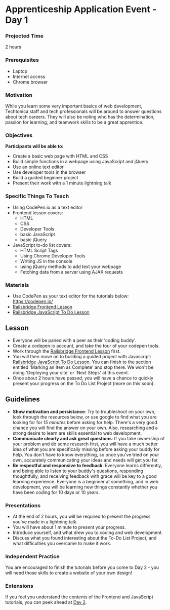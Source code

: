# Apprenticeship Application Event - Day 1

### Projected Time

2 hours

### Prerequisites

- Laptop
- Internet access
- Chrome browser

### Motivation

While you learn some very important basics of web development, Techtonica staff and tech professionals will be around to answer questions about tech careers.  They will also be noting who has the determination, passion for learning, and teamwork skills to be a great apprentice.

### Objectives

**Participants will be able to:**

- Create a basic web page with HTML and CSS
- Build simple functions in a webpage using JavaScript and jQuery
- Use an online text editor
- Use developer tools in the browser
- Build a guided beginner project
- Present their work with a 1 minute lightning talk

### Specific Things To Teach

- Using CodePen.io as a text editor
- Frontend lesson covers:
	- HTML
	- CSS 
	- Developer Tools
	- basic JavaScript
	- basic jQuery
- JavaScript to-do list covers:
	- HTML Script Tags
	- Using Chrome Developer Tools
	- Writing JS in the console
	- using jQuery methods to add text your webpage
	- Fetching data from a server using AJAX requests

### Materials

- Use CodePen as your text editor for the tutorials below: https://codepen.io/
- [Railsbridge Frontend Lesson](http://docs.railsbridge.org/frontend/)
- [Railsbridge JavaScript To Do Lesson](http://docs.railsbridge.org/javascript-to-do-list/)

## Lesson
- Everyone will be paired with a peer as their 'coding buddy'.
- Create a codepen.io account, and take the tour of your codepen tools.
- Work through the [Railsbridge Frontend Lesson](http://docs.railsbridge.org/frontend/) first.
- You will then move on to building a guided project with Javascript: [Railsbridge JavaScript To Do Lesson](http://docs.railsbridge.org/javascript-to-do-list/).  You can finish to the section entitled 'Marking an Item as Complete' and stop there. We won't be doing 'Deploying your site' or 'Next Steps' at this event.
- Once about 2 hours have passed, you will have a chance to quickly present your progress on the To Do List Project (more on this soon).

## Guidelines
- **Show motivation and persistance**: Try to troubleshoot on your own, look through the resources below, or use google to find what you are looking for for *15 minutes* before asking for help. There's a very good chance you will find the answer on your own.  Also, researching and a strong desire to learn are skills essential to web development.
- **Communicate clearly and ask great questions**: If you take ownership of your problem and do some research first, you will have a much better idea of what you are specifically missing before asking your buddy for help. You don't have to know everything, so once you've tried on your own, accurately communicating your ideas and needs will get you far.
- **Be respectful and responsive to feedback**: Everyone learns differently, and being able to listen to your buddy's questions, responding thoughtfully, and receiving feedback with grace will be key to a good learning experience.  Everyone is a beginner at something, and in web development, you will be learning new things constantly whether you have been coding for 10 days or 10 years.

### Presentations

- At the end of 2 hours, you will be required to present the progress you've made in a lightning talk.
- You will have about 1 minute to present your progress. 
- Introduce yourself, and what drew you to coding and web development.
- Discuss what you found interesting about the To-Do List Project, and what difficulties you overcame to make it work.

### Independent Practice

You are encouraged to finish the tutorials before you come to Day 2 - you will need those skills to create a website of your own design!

### Extensions
If you feel you understand the contents of the Frontend and JavaScript tutorials, you can peek ahead at [Day 2](day-2.md).
